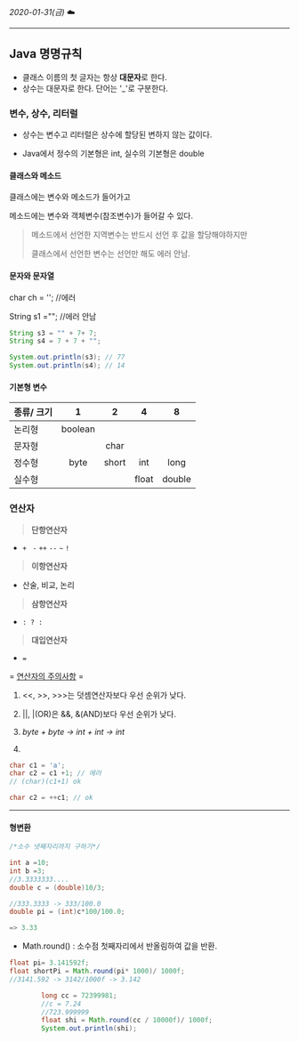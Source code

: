 *2020-01-31(금)*  :cloud:

----------------

## Java 명명규칙

* 클래스 이름의 첫 글자는 항상 **대문자**로 한다.
* 상수는 대문자로 한다. 단어는 '_'로 구분한다.



### 변수, 상수, 리터럴 

* 상수는 변수고 리터럴은 상수에 할당된 변하지 않는 값이다.

* Java에서 정수의 기본형은 int, 실수의 기본형은 double 



#### 클래스와 메소드

클래스에는 변수와 메소드가 들어가고

메소드에는 변수와 객체변수(참조변수)가 들어갈 수 있다.

> 메소드에서 선언한 지역변수는 반드시 선언 후 값을 할당해야하지만
>
> 클래스에서 선언한 변수는 선언만 해도 에러 안남.



#### 문자와 문자열

char ch = ''; //에러

String s1 =""; //에러 안남

```java
String s3 = "" + 7+ 7;
String s4 = 7 + 7 + "";

System.out.println(s3); // 77
System.out.println(s4); // 14
```


#### 기본형 변수

| 종류/ 크기 |    1    |   2   |   4   |   8    |
| ---------- | :-----: | :---: | :---: | :----: |
| 논리형     | boolean |       |       |        |
| 문자형     |         | char  |       |        |
| 정수형     |  byte   | short |  int  |  long  |
| 실수형     |         |       | float | double |



### 연산자

> **단항연산자**

* `+ `  `-`  `++` `--` `~` `!`

> **이항연산자**

* 산술, 비교, 논리

> **삼항연산자**

* `: ? :`

> **대입연산자**

* `=`

 = <u>연산자의 주의사항</u> =

1. <<, >>, >>>는 덧셈연산자보다 우선 순위가 낮다.
2. ||, |(OR)은 &&, &(AND)보다 우선 순위가 낮다.
3.  *byte + byte -> int + int -> int*

4. 

```java
char c1 = 'a';
char c2 = c1 +1; // 에러
// (char)(c1+1) ok

char c2 = ++c1; // ok
```

------



#### 형변환 

```java
/*소수 넷째자리까지 구하기*/

int a =10;
int b =3;
//3.3333333....
double c = (double)10/3;

//333.3333 -> 333/100.0
double pi = (int)c*100/100.0;

=> 3.33
```



* Math.round() : 소수점 첫째자리에서 반올림하여 값을 반환.

```java
float pi= 3.141592f;
float shortPi = Math.round(pi* 1000)/ 1000f;
//3141.592 -> 3142/1000f -> 3.142

		long cc = 72399981;
		//c = 7.24
		//723.999999
		float shi = Math.round(cc / 10000f)/ 1000f;
		System.out.println(shi);
				
```

